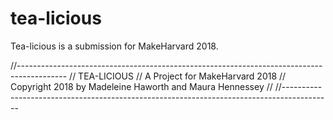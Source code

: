# tea-licious
Tea-licious is a submission for MakeHarvard 2018.

//------------------------------------------------------------------------------------------
// TEA-LICIOUS
// A Project for MakeHarvard 2018
// Copyright 2018 by Madeleine Haworth and Maura Hennessey
//
//------------------------------------------------------------------------------------------
